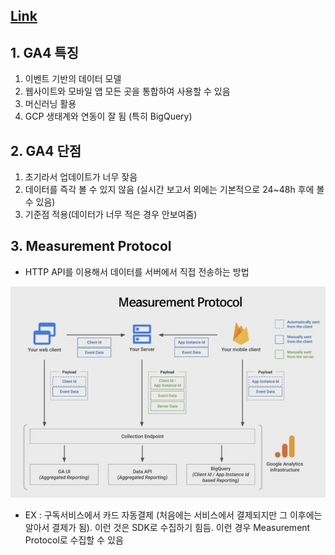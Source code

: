 ## [Link](https://youtu.be/lZad6JQwsjI?list=PLRrkVu2PYLQhRN7f4YvsAcyEDatyYpt25)

## 1. GA4 특징
1. 이벤트 기반의 데이터 모델
2. 웹사이트와 모바일 앱 모든 곳을 통합하여 사용할 수 있음
3. 머신러닝 활용
4. GCP 생태계와 연동이 잘 됨 (특히 BigQuery)

## 2. GA4 단점
1. 초기라서 업데이트가 너무 잦음
2. 데이터를 즉각 볼 수 있지 않음 (실시간 보고서 외에는 기본적으로 24~48h 후에 볼 수 있음)
3. 기준점 적용(데이터가 너무 적은 경우 안보여줌)

## 3. Measurement Protocol
- HTTP API를 이용해서 데이터를 서버에서 직접 전송하는 방법 
<img src="Img/1_1_What_Is_GA4_1.jpg">

- EX : 구독서비스에서 카드 자동결제 (처음에는 서비스에서 결제되지만 그 이후에는 알아서 결제가 됨). 이런 것은 SDK로 수집하기 힘듬. 이런 경우 Measurement Protocol로 수집할 수 있음 